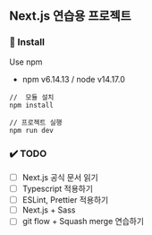 ## Next.js 연습용 프로젝트

### 📌 Install

Use npm

- npm v6.14.13 / node v14.17.0

```
//  모듈 설치
npm install

// 프로젝트 실행
npm run dev
```

### ✔️ TODO

- [ ] Next.js 공식 문서 읽기
- [ ] Typescript 적용하기
- [ ] ESLint, Prettier 적용하기
- [ ] Next.js + Sass
- [ ] git flow + Squash merge 연습하기
